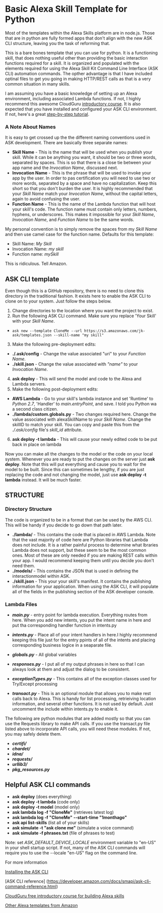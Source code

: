 # Basic Alexa Skill Template for Python
Most of the templates within the Alexa Skills platform are in node.js. Those that are in python are fully formed apps that don't align with the new ASK CLI structure, leaving you the task of reforming that.

This is a bare bones template that you can use for python. It is a functioning skill, that does nothing useful other than providing the basic interaction functions required for a skill. It is organized and populated with the elements required for using the Alexa Skill Kit Command Line Interface (ASK CLI) automation commands. The opther advantage is that I have included optinal files to get you going in making HTTP/REST calls as that is a very common situation in many skills.

I am assuming you have a basic knowledge of setting up an Alexa environment, including associated Lambda functions. If not, I highly recommend this awesome CloudGuru [introductory course](https://acloud.guru/course/intro-alexa-free/dashboard). It is also expected that you have installed and configured your ASK CLI environment. If not, here's a great [step-by-step tutorial](https://developer.amazon.com/docs/smapi/quick-start-alexa-skills-kit-command-line-interface.html).

### A Note About Names
It is easy to get crossed up the the different naming conventions used in ASK development. There are basically three separate names:

* **Skill Name** - This is the name that will be used when you publish your skill. While it can be anything you want, it should be two or three words, separated by spaces. This is so that there is a close tie between your app name and the *Invocation Name*, discussed next.
* **Invocation Name** - This is the phrase that will be used to invoke your app by the user. In order to pas certification you will need to use two or more words, separated by a space and have no capitalization. Keep this short so that you don't burden the user. It is highly recommended that your *Skill Name* match your *Invocation Name*, without the capital letters, again to avoid confusing the user.
* **Function Name** - This is the name of the Lambda function that will host your skill's code. The function name must contain only letters, numbers, hyphens, or underscores. This makes it impossible for your *Skill Name*, *Invocation Name*, and *Function Name* to be the same words.

My personal convention is to simply remove the spaces from my *Skill Name* and then use camel case for the function name.
Defaults for this template:

* Skill Name: *My Skill*
* Invocation Name: *my skill*
* Function name: *mySkill*

This is ridiculous. Tell Amazon.

## ASK CLI template
Even though this is a GitHub repository, there is no need to clone this directory in the traditional fashion. It exists here to enable the ASK CLI to clone on to your system. Just follow the steps below.

1. Change directories to the location where you want the project to exist.
2. Run the following ASK CLI command. Make sure you replace 'Your Skill' with your *Skill Name*.
  * ```ask new --template CloneMe --url https://s3.amazonaws.com/jk-ask/templates.json --skill-name "my skill" ``` 
3. Make the following pre-deployment edits:

  * **./.ask/config** - Change the value associated "uri" to your *Function Name*.
  * **./skill.json** - Change the value associated with *"name"* to your *Invocation Name*. 
4. **ask deploy** - This will send the model and code to the Alexa and Lambda servers.
5. Make the following post-deployment edits:
  * **AWS Lambda** - Go to your skill's lambda instance and set 'Runtime' to *Python 2.7*, 'Handler' to *main.entryPoint*, and save. I told you Python wa a second class citizen.
  * **./lambda/custom.globals.py** - Two changes required here. Change the value associated with alexaSkillName to your *Skill Name*. Change the skillID to match your skill. You can copy and paste this from the *./.ask/config* file's *skill_id* attribute.

6. **ask deploy -t lambda** - This will cause your newly edited code to be put back in place on lambda

Now you can make all the changes to the model or the code on your local system. Whenever you are ready to put the changes on the server just **ask deploy**. Note that this will put everything and cause you to wait for the model to be built. Since this can sometimes be lengthy, if you are just replacing the code and not changing the model, just use **ask deploy -t lambda** instead. It will be much faster.

## STRUCTURE
### Directory Structure
The code is organized to be in a format that can be used by the AWS CLI. This will be handy if you decide to go down that path later.

* **./lambda/**  - This contains the code that is placed in AWS Lambda. Note that the vast majority of code here are Python libraries that Lambda does not include. It is a rather painful process to determine what lbraries Lambda does not support, but these seem to be the most common ones. Most of these are only needed if you are making REST calls within your app. I would recommend keeping them until you decide you don't need them.
* **./models/** - This contains the JSON that is used in defining the interactionmodel within ASK.
* **./skill.json** - This your your skill's manifest. It contains the publishing information for your application. When using the ASK CLI, it will populate all of the fields in the publishing section of the ASK developer console. 

### Lambda Files
* ***main.py*** - entry point for lambda execution. Everything routes from here. When you add new intents, you put the intent name in here and put tha corresponding handler function in intents.py

* ***intents.py*** - Place all of your intent handlers in here.I highly recommend keeping this file just for the entry ppints of all of the intents and placing corresponding business logice in a seaparate file.

* ***globals.py*** - All global variables

* ***responses.py*** - I put all of my output phrases in here so that I can always look at them and adjust the dialog to be consistent.

* ***exceptionTypes.py*** - This contains all of the exception classes used for Try/Except processing

* ***transact.py*** - This is an optional module that allows you to make rest calls back to Alexa. This is handy for list processing, retrieiving location information, and several other functions. It is not used by default. Just uncomment the include within intents.py to enable it.

The following are python modules that are added mostly so that you can use the Requests library to make API calls. If you use the transact.py file listed above to incorporate API calls, you will need these modules. If not, you may safely delete them.

* ***certifi/***
* ***chardet/***
* ***idna/***
* ***requests/***
* ***urllib3/***
* ***pkg_resources.py***


## Helpful ASK CLI commands

* **ask deploy**  (does everything)
* **ask deploy -t lambda**  (code only)
* **ask deploy -t model** (model only)
* **ask lambda log -f "CloneMe"** (retrieves latest log)
* **ask lambda log -f "CloneMe" --start-time "1monthago"**
* **ask api list-skills** (list all of your skills)
* **ask simulate -t "ask clone me"** (simulate a voice command)
* **ask simulate -f phrases.txt**  (file of phrases to test)

Note: set *ASK\_DEFAULT\_DEVICE\_LOCALE* environment variable to "en-US" in your shell startup script. If not, many of the ASK CLI commands will require you to use the --locale "en-US" flag on the command line.

For more information

[Installing the ASK CLI](https://developer.amazon.com/docs/smapi/quick-start-alexa-skills-kit-command-line-interface.html)

[ASK CLI reference] (https://developer.amazon.com/docs/smapi/ask-cli-command-reference.html)

[CloudGuru free introductory course for building Alexa skills](https://acloud.guru/course/intro-alexa-free/dashboard)

[Other Alexa templates from Amazon](https://github.com/alexa)
